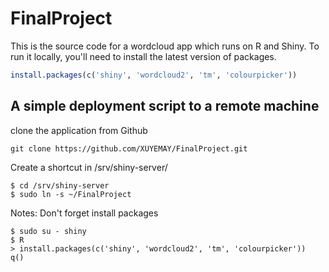 # FinalProject
This is the source code for a wordcloud app which runs on R and Shiny. 
To run it locally, you'll need to install the latest version of packages.

```r
install.packages(c('shiny', 'wordcloud2', 'tm', 'colourpicker'))
```
## A simple deployment script to a remote machine

clone the application from Github

```
git clone https://github.com/XUYEMAY/FinalProject.git

```

Create a shortcut in /srv/shiny-server/
```
$ cd /srv/shiny-server
$ sudo ln -s ~/FinalProject
```

Notes:
Don't forget install packages
```
$ sudo su - shiny
$ R
> install.packages(c('shiny', 'wordcloud2', 'tm', 'colourpicker'))
q()
```
